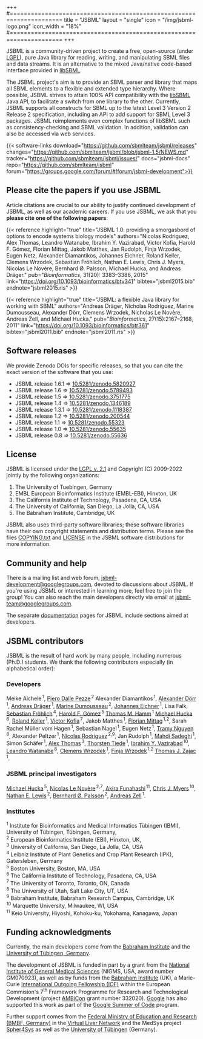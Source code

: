 +++
#=====================================================================
title      = "JSBML"
layout     = "single"
icon       = "/img/jsbml-logo.png"
icon_width = "18%"
#=====================================================================
+++

JSBML is a community-driven project to create a free, open-source (under [LGPL](https://www.gnu.org/licenses/old-licenses/lgpl-2.1.en.html)), pure Java library for reading, writing, and manipulating SBML files and data streams. It is an alternative to the mixed Java/native code-based interface provided in [libSBML](/software/libsbml).

The JSBML project's aim is to provide an SBML parser and library that maps all SBML elements to a flexible and extended type hierarchy. Where possible, JSBML strives to attain 100% API compatibility with the [libSBML](/software/libsbml) Java API, to facilitate a switch from one library to the other. Currently, JSBML supports all constructs for SBML up to the latest Level 3 Version 2 Release 2 specification, including an API to add support for SBML Level 3 packages. JSBML reimplements even complex functions of libSBML such as consistency-checking and SBML validation. In addition, validation can also be accessed via web services.

{{< software-links download="https://github.com/sbmlteam/jsbml/releases" changes="https://github.com/sbmlteam/jsbml/blob/jsbml-1.5/NEWS.md" tracker="https://github.com/sbmlteam/jsbml/issues/" docs="jsbml-docs" repo="https://github.com/sbmlteam/jsbml" forum="https://groups.google.com/forum/#!forum/jsbml-development">}}


## Please cite the papers if you use JSBML

Article citations are crucial to our ability to justify continued development of JSBML, as well as our academic careers. If you use JSBML, we ask that you **please cite one of the following papers**:

{{< reference highlight="true" title="JSBML 1.0: providing a smorgasbord of options to encode systems biology models" authors="Nicolas Rodriguez, Alex Thomas, Leandro Watanabe, Ibrahim Y. Vazirabad, Victor Kofia, Harold F. Gómez, Florian Mittag, Jakob Matthes, Jan Rudolph, Finja Wrzodek, Eugen Netz, Alexander Diamantikos, Johannes Eichner, Roland Keller, Clemens Wrzodek, Sebastian Fröhlich, Nathan E. Lewis, Chris J. Myers, Nicolas Le Novère, Bernhard Ø. Palsson, Michael Hucka, and Andreas Dräger." pub="_Bioinformatics_, 31(20): 3383–3386, 2015" link="https://doi.org/10.1093/bioinformatics/btv341" bibtex="jsbml2015.bib" endnote="jsbml2015.ris" >}}

{{< reference highlight="true" title="JSBML: a flexible Java library for working with SBML" authors="Andreas Dräger, Nicholas Rodriguez, Marine Dumousseau, Alexander Dörr, Clemens Wrzodek, Nicholas Le Novère, Andreas Zell, and Michael Hucka." pub="_Bioinformatics_, 27(15):2167–2168, 2011" link="https://doi.org/10.1093/bioinformatics/btr361" bibtex="jsbml2011.bib" endnote="jsbml2011.ris" >}}


## Software releases

We provide Zenodo DOIs for specific releases, so that you can cite the exact version of the software that you use:

* JSBML release 1.6.1 &rArr; [10.5281/zenodo.5820927](https://doi.org/10.5281/zenodo.5820927)
* JSBML release 1.6   &rArr; [10.5281/zenodo.5789493](https://doi.org/10.5281/zenodo.5789493)
* JSBML release 1.5   &rArr; [10.5281/zenodo.3751775](https://doi.org/10.5281/zenodo.3751775)
* JSBML release 1.4   &rArr; [10.5281/zenodo.1346189](https://doi.org/10.5281/zenodo.1346189)
* JSBML release 1.3.1 &rArr; [10.5281/zenodo.1118387](https://doi.org/10.5281/zenodo.1118387)
* JSBML release 1.2   &rArr; [10.5281/zenodo.200544](http://doi.org/10.5281/zenodo.200544)
* JSBML release 1.1   &rArr; [10.5281/zenodo.55323](http://dx.doi.org/10.5281/zenodo.55323)
* JSBML release 1.0   &rArr; [10.5281/zenodo.55635](http://dx.doi.org/10.5281/zenodo.55635)
* JSBML release 0.8   &rArr; [10.5281/zenodo.55636](http://dx.doi.org/10.5281/zenodo.55636)

## License

JSBML is licensed under the [LGPL v. 2.1](https://www.gnu.org/licenses/old-licenses/lgpl-2.1.en.html) and Copyright (C) 2009-2022 jointly by the following organizations:

1. The University of Tuebingen, Germany
2. EMBL European Bioinformatics Institute (EMBL-EBI), Hinxton, UK
3. The California Institute of Technology, Pasadena, CA, USA
4. The University of California, San Diego, La Jolla, CA, USA
5. The Babraham Institute, Cambridge, UK

JSBML also uses third-party software libraries; these software libraries have their own copyright statements and distribution terms.  Please see the files [COPYING.txt](https://github.com/sbmlteam/jsbml/blob/master/COPYING.txt) and [LICENSE](https://github.com/sbmlteam/jsbml/blob/master/LICENSE) in the JSBML software distributions for more information.


## Community and help

There is a mailing list and web forum, [jsbml-development@googlegroups.com](https://groups.google.com/forum/#!forum/jsbml-development), devoted to discussions about JSBML.  If you're using JSBML or interested in learning more, feel free to join the group!  You can also reach the main developers directly via email at [jsbml-team@googlegroups.com](jsbml-team@googlegroups.com).

The separate [documentation](jsbml-docs) pages for JSBML include sections aimed at developers.


## JSBML contributors

JSBML is the result of hard work by many people, including numerous (Ph.D.) students. We thank the following contributors especially (in alphabetical order):

### Developers

Meike Aichele<span style="font-size: 5pt"> </span><sup>1</sup>,
[Piero Dalle Pezze](https://uk.linkedin.com/in/pdallepezze)<span style="font-size: 5pt"> </span><sup>2</sup>
Alexander Diamantikos<span style="font-size: 5pt"> </span><sup>1</sup>,
[Alexander D&ouml;rr](http://www.cogsys.cs.uni-tuebingen.de/mitarb/doerr/)<span style="font-size: 5pt"> </span><sup>1</sup>,
[Andreas Dr&auml;ger](https://uni-tuebingen.de/en/134053)<span style="font-size: 5pt"> </span><sup>1</sup>,
[Marine Dumousseau](http://www.ebi.ac.uk/about/people/marine-dumousseau/)<span style="font-size: 5pt"> </span><sup>2</sup>,
[Johannes Eichner](http://www.cogsys.cs.uni-tuebingen.de/mitarb/eichner/)<span style="font-size: 5pt"> </span><sup>1</sup>,
Lisa Falk,
[Sebastian Fr&ouml;hlich](https://www.linkedin.com/in/sebastian-fröhlich-74b34b92/)<span style="font-size: 5pt"> </span><sup>4</sup>,
[Harold F. G&oacute;mez](http://www.bu.edu/computationalimmunology/people/harold-gomez/)<span style="font-size: 5pt"> </span><sup>5</sup>
[Thomas M. Hamm](https://uni-tuebingen.de/en/134068)<span style="font-size: 5pt"> </span><sup>1</sup>
[Michael Hucka](http://www.cds.caltech.edu/~mhucka/)<span style="font-size: 5pt"> </span><sup>6</sup>,
[Roland Keller](http://www.cogsys.cs.uni-tuebingen.de/mitarb/keller/)<span style="font-size: 5pt"> </span><sup>1</sup>,
[Victor Kofia](http://kofiav.blogspot.ca)<span style="font-size: 5pt"> </span><sup>7</sup>,
Jakob Matthes<span style="font-size: 5pt"> </span><sup>1</sup>,
[Florian Mittag](http://www.cogsys.cs.uni-tuebingen.de/mitarb/mittag/)<span style="font-size: 5pt"> </span><sup>1,2</sup>,
Sarah Rachel M&uuml;ller vom Hagen<span style="font-size: 5pt"> </span><sup>1</sup>,
Sebastian Nagel<span style="font-size: 5pt"> </span><sup>1</sup>,
Eugen Netz<span style="font-size: 5pt"> </span><sup>1</sup>,
[Tramy Nguyen](https://tramyn.github.io)<span style="font-size: 5pt"> </span><sup>8</sup>,
Alexander Peltzer<span style="font-size: 5pt"> </span><sup>1</sup>,
[Nicolas Rodriguez](https://uk.linkedin.com/in/nicolas-rodriguez-b1640a5)<span style="font-size: 5pt"> </span><sup>2,9</sup>,
Jan Rudolph<span style="font-size: 5pt"> </span><sup>1</sup>,
[Mahdi Sadeghi](https://uni-tuebingen.de/en/153135)<span style="font-size: 5pt"> </span><sup>1</sup>,
Simon Sch&auml;fer<span style="font-size: 5pt"> </span><sup>1</sup>,
[Alex Thomas](http://sbrg.ucsd.edu/researchers/thomas/)<span style="font-size: 5pt"> </span><sup>3</sup>,
[Thorsten Tiede](https://github.com/thortiede)<span style="font-size: 5pt"> </span><sup>1</sup>,
[Ibrahim Y. Vazirabad](http://jsbmlcelldesigner2014.blogspot.com)<span style="font-size: 5pt"> </span><sup>10</sup>,
[Leandro Watanabe](http://lhwatanabe.blogspot.com)<span style="font-size: 5pt"> </span><sup>8</sup>,
[Clemens Wrzodek](http://www.cogsys.cs.uni-tuebingen.de/mitarb/wrzodek/)<span style="font-size: 5pt"> </span><sup>1</sup>,
[Finja Wrzodek](http://www.cogsys.cs.uni-tuebingen.de/mitarb/buechel)<span style="font-size: 5pt"> </span><sup>1,2</sup>
[Thomas J. Zajac](https://github.com/mephenor/)<span style="font-size: 5pt"> </span><sup>1</sup>.


### JSBML principal investigators

[Michael Hucka](http://www.cds.caltech.edu/~mhucka/)<span style="font-size: 5pt"> </span><sup>5</sup>, [Nicolas Le Nov&egrave;re](https://scholar.google.com/citations?user=8zY7k_cAAAAJ)<span style="font-size: 5pt"> </span><sup>2,7</sup>, [Akira Funahashi](http://fun.bio.keio.ac.jp)<span style="font-size: 5pt"> </span><sup>11</sup>, [Chris J. Myers](https://async.ece.utah.edu/Myers/)<span style="font-size: 5pt"> </span><sup>10</sup>, [Nathan E. Lewis](http://lewislab.ucsd.edu/n/)<span style="font-size: 5pt"> </span><sup>2</sup>, [Bernhard &Oslash;. Palsson](https://sbrg.ucsd.edu/researchers/palsson/)<span style="font-size: 5pt"> </span><sup>2</sup>, [Andreas Zell](https://uni-tuebingen.de/en/138703)<span style="font-size: 5pt"> </span><sup>1</sup>.


### Institutes

<sup>1</sup> Institute for Bioinformatics and Medical Informatics T&uuml;bingen (IBMI), University of T&uuml;bingen, T&uuml;bingen, Germany,<br/>
<sup>2</sup> European Bioinformatics Institute (EBI), Hinxton, UK,<br/>
<sup>3</sup> University of California, San Diego, La Jolla, CA, USA<br/>
<sup>4</sup> Leibniz Institute of Plant Genetics and Crop Plant Research (IPK), Gatersleben, Germany<br/>
<sup>5</sup> Boston University, Boston, MA, USA<br/>
<sup>6</sup> The California Institute of Technology, Pasadena, CA, USA<br/>
<sup>7</sup> The University of Toronto, Toronto, ON, Canada<br/>
<sup>8</sup> The University of Utah, Salt Lake City, UT, USA<br/>
<sup>9</sup> Babraham Institute, Babraham Research Campus, Cambridge, UK<br/>
<sup>10</sup> Marquette University, Milwaukee, WI, USA<br/>
<sup>11</sup> Keio University, Hiyoshi, Kohoku-ku, Yokohama, Kanagawa, Japan<br/>


## Funding acknowledgments

Currently, the main developers come from the [Babraham Institute](https://www.babraham.ac.uk) and the [University of T&uuml;bingen, Germany](https://uni-tuebingen.de/en/127116).

The development of JSBML is funded in part by a grant from the [National Institute of General Medical Sciences](http://www.nigms.nih.gov) (NIGMS, USA, award number GM070923), as well as by funds from the [Babraham Institute](https://www.babraham.ac.uk) (UK), a Marie-Curie [International Outgoing Fellowship (IOF)](https://ec.europa.eu/research/mariecurieactions/about-mca/actions/iof/) within the European Commision's 7<sup>th</sup> Framework Programme for Research and Technological Development (project [AMBiCon](https://uni-tuebingen.de/en/134083) grant number 332020). [Google](https://www.google.com) has also supported this work as part of the [Google Summer of Code](https://summerofcode.withgoogle.com) program.

Further support comes from the [Federal Ministry of Education and Research (BMBF, Germany)](https://www.bmbf.de/bmbf/en/) in the [Virtual Liver Network](http://www.virtual-liver.de) and the MedSys project [Spher4Sys](http://www.cogsys.cs.uni-tuebingen.de/forschung/terminiert/spher4sys/) as well as the [University of T&uuml;bingen](https://uni-tuebingen.de/en/) (Germany).

